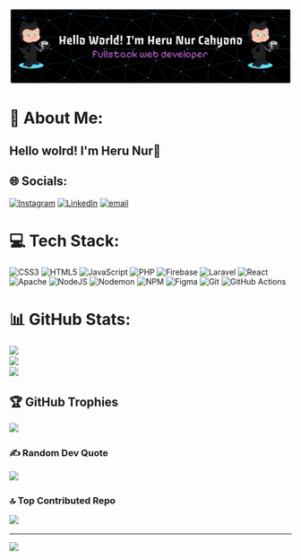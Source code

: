 ![](img/github-header-banner.png)

# 💫 About Me:
## Hello wolrd! I'm Heru Nur👋


## 🌐 Socials:
[![Instagram](https://img.shields.io/badge/Instagram-%23E4405F.svg?logo=Instagram&logoColor=white)](https://www.instagram.com/ruleks_15/) [![LinkedIn](https://img.shields.io/badge/LinkedIn-%230077B5.svg?logo=linkedin&logoColor=white)](https://www.linkedin.com/in/heru-nur-cahyono-5a9737383/) [![email](https://img.shields.io/badge/Email-D14836?logo=gmail&logoColor=white)](mailto:nurrulex@gmail.com) 

# 💻 Tech Stack:
![CSS3](https://img.shields.io/badge/css3-%231572B6.svg?style=for-the-badge&logo=css3&logoColor=white) ![HTML5](https://img.shields.io/badge/html5-%23E34F26.svg?style=for-the-badge&logo=html5&logoColor=white) ![JavaScript](https://img.shields.io/badge/javascript-%23323330.svg?style=for-the-badge&logo=javascript&logoColor=%23F7DF1E) ![PHP](https://img.shields.io/badge/php-%23777BB4.svg?style=for-the-badge&logo=php&logoColor=white) ![Firebase](https://img.shields.io/badge/firebase-%23039BE5.svg?style=for-the-badge&logo=firebase) ![Laravel](https://img.shields.io/badge/laravel-%23FF2D20.svg?style=for-the-badge&logo=laravel&logoColor=white) ![React](https://img.shields.io/badge/react-%2320232a.svg?style=for-the-badge&logo=react&logoColor=%2361DAFB) ![Apache](https://img.shields.io/badge/apache-%23D42029.svg?style=for-the-badge&logo=apache&logoColor=white) ![NodeJS](https://img.shields.io/badge/node.js-6DA55F?style=for-the-badge&logo=node.js&logoColor=white) ![Nodemon](https://img.shields.io/badge/NODEMON-%23323330.svg?style=for-the-badge&logo=nodemon&logoColor=%BBDEAD) ![NPM](https://img.shields.io/badge/NPM-%23CB3837.svg?style=for-the-badge&logo=npm&logoColor=white) ![Figma](https://img.shields.io/badge/figma-%23F24E1E.svg?style=for-the-badge&logo=figma&logoColor=white) ![Git](https://img.shields.io/badge/git-%23F05033.svg?style=for-the-badge&logo=git&logoColor=white) ![GitHub Actions](https://img.shields.io/badge/github%20actions-%232671E5.svg?style=for-the-badge&logo=githubactions&logoColor=white)
# 📊 GitHub Stats:
![](https://github-readme-stats.vercel.app/api?username=ruleksz&theme=monokai&hide_border=false&include_all_commits=false&count_private=false)<br/>
![](https://nirzak-streak-stats.vercel.app/?user=ruleksz&theme=monokai&hide_border=false)<br/>
![](https://github-readme-stats.vercel.app/api/top-langs/?username=ruleksz&theme=monokai&hide_border=false&include_all_commits=false&count_private=false&layout=compact)

## 🏆 GitHub Trophies
![](https://github-profile-trophy.vercel.app/?username=ruleksz&theme=radical&no-frame=false&no-bg=true&margin-w=4)

### ✍️ Random Dev Quote
![](https://quotes-github-readme.vercel.app/api?type=horizontal&theme=radical)

### 🔝 Top Contributed Repo
![](https://github-contributor-stats.vercel.app/api?username=ruleksz&limit=5&theme=one_dark_pro&combine_all_yearly_contributions=true)

---
[![](https://visitcount.itsvg.in/api?id=ruleksz&icon=0&color=0)](https://visitcount.itsvg.in)

<!-- Proudly created with GPRM ( https://gprm.itsvg.in ) -->

<!-- ## Hello wolrd! I'm Heru Nur👋 -->

<!--
**ruleksz/ruleksz** is a ✨ _special_ ✨ repository because its `README.md` (this file) appears on your GitHub profile.

Here are some ideas to get you started:

- 🔭 I’m currently working on ...
- 🌱 I’m currently learning ...
- 👯 I’m looking to collaborate on ...
- 🤔 I’m looking for help with ...
- 💬 Ask me about ...
- 📫 How to reach me: ...
- 😄 Pronouns: ...
- ⚡ Fun fact: ...
-->

<!-- - 🌱 I’m currently learning **Laravel** Framework -->



<!-- 
### Skills


[![My Skills](https://skillicons.dev/icons?i=html,css,js,php,laravel,react,tailwind,nodejs,npm)](https://skillicons.dev)

#### Connect with me

![https://www.instagram.com/ruleks_15/](https://img.shields.io/badge/Instagram-E4405F?style=for-the-badge&logo=instagram&logoColor=white)
![www.linkedin.com/in/heru-nur-cahyono-5a9737383](    https://img.shields.io/badge/LinkedIn-0077B5?style=for-the-badge&logo=linkedin&logoColor=white)
![nurrulex@gmail.com](https://img.shields.io/badge/Gmail-D14836?style=for-the-badge&logo=gmail&logoColor=white)


#### My Github Stats


![ruleksz's GitHub stats](https://github-readme-stats.vercel.app/api?username=ruleksz&show=reviews,discussions_started,discussions_answered,prs_merged,prs_merged_percentage&show_icons=true&theme=neon) -->